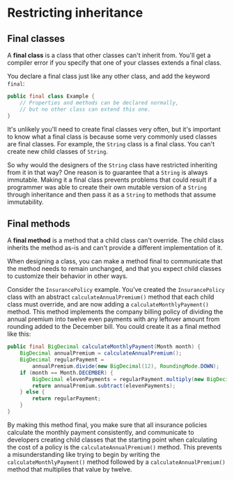 # Restricting inheritance

## Final classes

A **final class** is a class that other classes can't inherit from. You'll get a compiler error if you specify that one of your classes extends a final class.

You declare a final class just like any other class, and add the keyword `final`:

```java
public final class Example {
    // Properties and methods can be declared normally,
    // but no other class can extend this one.
}
```

It's unlikely you'll need to create final classes very often, but it's important to know what a final class is because some very commonly used classes are final classes. For example, the `String` class is a final class. You can't create new child classes of `String`.

So why would the designers of the `String` class have restricted inheriting from it in that way? One reason is to guarantee that a `String` is always immutable. Making it a final class prevents problems that could result if a programmer was able to create their own mutable version of a `String` through inheritance and then pass it as a `String` to methods that assume immutability.

## Final methods

A **final method** is a method that a child class can't override. The child class inherits the method as-is and can't provide a different implementation of it.

When designing a class, you can make a method final to communicate that the method needs to remain unchanged, and that you expect child classes to customize their behavior in other ways.

Consider the `InsurancePolicy` example. You've created the `InsurancePolicy` class with an abstract `calculateAnnualPremium()` method that each child class must override, and are now adding a `calculateMonthlyPayment()` method. This method implements the company billing policy of dividing the annual premium into twelve even payments with any leftover amount from rounding added to the December bill. You could create it as a final method like this:

```java
public final BigDecimal calculateMonthlyPayment(Month month) {
    BigDecimal annualPremium = calculateAnnualPremium();
    BigDecimal regularPayment =
        annualPremium.divide(new BigDecimal(12), RoundingMode.DOWN);
    if (month == Month.DECEMBER) {
        BigDecimal elevenPayments = regularPayment.multiply(new BigDecimal(11));
        return annualPremium.subtract(elevenPayments);
    } else {
        return regularPayment;
    }
}
```

By making this method final, you make sure that all insurance policies calculate the monthly payment consistently, and communicate to developers creating child classes that the starting point when calculating the cost of a policy is the `calculateAnnualPremium()` method. This prevents a misunderstanding like trying to begin by writing the `calculateMonthlyPayment()` method followed by a `calculateAnnualPremium()` method that multiplies that value by twelve.